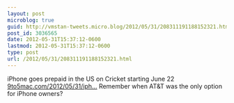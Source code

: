 ```yaml
---
layout: post
microblog: true
guid: http://vmstan-tweets.micro.blog/2012/05/31/208311191188152321.html
post_id: 3036565
date: 2012-05-31T15:37:12-0600
lastmod: 2012-05-31T15:37:12-0600
type: post
url: /2012/05/31/208311191188152321.html
---
```

iPhone goes prepaid in the US on Cricket starting June 22 <a href="http://9to5mac.com/2012/05/31/iphone-goes-prepaid-in-the-us-on-cricket-starting-june-22nd/">9to5mac.com/2012/05/31/iph…</a> Remember when AT&amp;T was the only option for iPhone owners?
